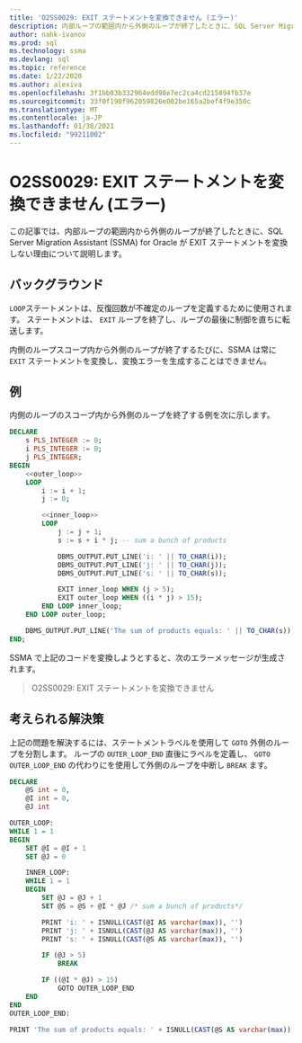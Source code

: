```yaml
---
title: 'O2SS0029: EXIT ステートメントを変換できません (エラー)'
description: 内部ループの範囲内から外側のループが終了したときに、SQL Server Migration Assistant (SSMA) for Oracle が EXIT ステートメントを変換しない理由について説明します。
author: nahk-ivanov
ms.prod: sql
ms.technology: ssma
ms.devlang: sql
ms.topic: reference
ms.date: 1/22/2020
ms.author: alexiva
ms.openlocfilehash: 3f1bb03b332964edd98e7ec2ca4cd215894fb37e
ms.sourcegitcommit: 33f0f190f962059826e002be165a2bef4f9e350c
ms.translationtype: MT
ms.contentlocale: ja-JP
ms.lasthandoff: 01/30/2021
ms.locfileid: "99211002"
---
```

# <a name="o2ss0029-cannot-convert-exit-statement-error"></a>O2SS0029: EXIT ステートメントを変換できません (エラー)

この記事では、内部ループの範囲内から外側のループが終了したときに、SQL Server Migration Assistant (SSMA) for Oracle が EXIT ステートメントを変換しない理由について説明します。

## <a name="background"></a>バックグラウンド

`LOOP`ステートメントは、反復回数が不確定のループを定義するために使用されます。 ステートメントは、 `EXIT` ループを終了し、ループの最後に制御を直ちに転送します。

内側のループスコープ内から外側のループが終了するたびに、SSMA は常に `EXIT` ステートメントを変換し、変換エラーを生成することはできません。

## <a name="example"></a>例

内側のループのスコープ内から外側のループを終了する例を次に示します。

```sql
DECLARE
    s PLS_INTEGER := 0;
    i PLS_INTEGER := 0;
    j PLS_INTEGER;
BEGIN
    <<outer_loop>>
    LOOP
        i := i + 1;
        j := 0;

        <<inner_loop>>
        LOOP
            j := j + 1;
            s := s + i * j; -- sum a bunch of products

            DBMS_OUTPUT.PUT_LINE('i: ' || TO_CHAR(i));
            DBMS_OUTPUT.PUT_LINE('j: ' || TO_CHAR(j));
            DBMS_OUTPUT.PUT_LINE('s: ' || TO_CHAR(s));

            EXIT inner_loop WHEN (j > 5);
            EXIT outer_loop WHEN ((i * j) > 15);
        END LOOP inner_loop;
    END LOOP outer_loop;

    DBMS_OUTPUT.PUT_LINE('The sum of products equals: ' || TO_CHAR(s));
END;
```

SSMA で上記のコードを変換しようとすると、次のエラーメッセージが生成されます。

> O2SS0029: EXIT ステートメントを変換できません

## <a name="possible-remedies"></a>考えられる解決策

上記の問題を解決するには、ステートメントラベルを使用して `GOTO` 外側のループを分割します。 ループの `OUTER_LOOP_END` 直後にラベルを定義し、 `GOTO OUTER_LOOP_END` の代わりにを使用して外側のループを中断し `BREAK` ます。

```sql
DECLARE
    @S int = 0,
    @I int = 0,
    @J int

OUTER_LOOP:
WHILE 1 = 1
BEGIN
    SET @I = @I + 1
    SET @J = 0

    INNER_LOOP:
    WHILE 1 = 1
    BEGIN
        SET @J = @J + 1
        SET @S = @S + @I * @J /* sum a bunch of products*/

        PRINT 'i: ' + ISNULL(CAST(@I AS varchar(max)), '')
        PRINT 'j: ' + ISNULL(CAST(@J AS varchar(max)), '')
        PRINT 's: ' + ISNULL(CAST(@S AS varchar(max)), '')

        IF (@J > 5)
            BREAK

        IF ((@I * @J) > 15)
            GOTO OUTER_LOOP_END
    END
END
OUTER_LOOP_END:

PRINT 'The sum of products equals: ' + ISNULL(CAST(@S AS varchar(max)), '')
```
